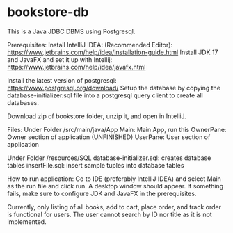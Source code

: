 # bookstore-db

This is a Java JDBC DBMS using Postgresql.

Prerequisites:
Install IntelliJ IDEA: (Recommended Editor):
https://www.jetbrains.com/help/idea/installation-guide.html
Install JDK 17 and JavaFX and set it up with Intellij:
https://www.jetbrains.com/help/idea/javafx.html

Install the latest version of postgresql: https://www.postgresql.org/download/
Setup the database by copying the database-initializer.sql file into a postgresql query client to create all databases.

Download zip of bookstore folder, unzip it, and open in IntelliJ.

Files:
Under Folder /src/main/java/App
Main: Main App, run this
OwnerPane: Owner section of application (UNFINISHED)
UserPane: User section of application

Under Folder /resources/SQL
database-initializer.sql: creates database tables
insertFile.sql: insert sample tuples into database tables


How to run application:
Go to IDE (preferably IntelliJ IDEA) and select Main as the run file and click run.
A desktop window should appear. If something fails, make sure to configure JDK and
JavaFX in the prerequisites.

Currently, only listing of all books, add to cart, place order, and track order is
functional for users. The user cannot search by ID nor title as it is not implemented.
